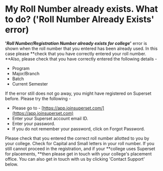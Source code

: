 # My Roll Number already exists. What to do? ('Roll Number Already Exists' error)

**'**_**Roll Number/Registration Number already exists for college**_**'** error is shown when the roll number that you entered has been already used. In this case please **check that you have correctly entered your roll number. **Also, please check that you have correctly entered the following details -&#x20;

* Program
* Major/Branch
* Batch
* Current Semester

If the error still does not go away, you might have registered on Superset before. Please try the following -

* Please go to - [https://app.joinsuperset.com/](https://app.joinsuperset.com)
* Enter your Superset account email ID.
* Enter your password.
* If you do not remember your password, click on Forgot Password.

Please check that you entered the correct roll number allotted to you by your college. Check for Capital and Small letters in your roll number. If you still cannot proceed in the registration, and if your **college uses Superset for placements, **then please get in touch with your college's placement office. You can also get in touch with us by clicking 'Contact Support' below.
